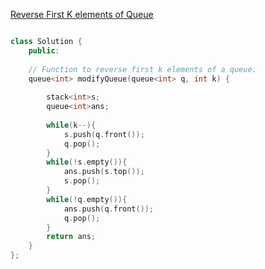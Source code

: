 [Reverse First K elements of Queue](https://www.geeksforgeeks.org/problems/reverse-first-k-elements-of-queue/1)


```cpp

class Solution {
    public:
    
    // Function to reverse first k elements of a queue.
    queue<int> modifyQueue(queue<int> q, int k) {
        
        stack<int>s;
        queue<int>ans;
        
        while(k--){
            s.push(q.front());
            q.pop();
        }
        while(!s.empty()){
            ans.push(s.top());
            s.pop();
        }
        while(!q.empty()){
            ans.push(q.front());
            q.pop();
        }
        return ans;
    }
};

```
